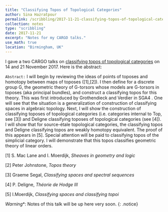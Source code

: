 ```yaml
---
title: "Classifying Topos of Topological Categories"
author: Sina Hazratpour
permalink: /scribbling/2017-11-21-classifying-topos-of-topological-categories
collection: notes
type: "scribbling"
date: 2017-11-21
excerpt: "Notes for my CARGO talks."
use_math: true
location: "Birmingham, UK"
---
```


I gave a two CARGO talks on [classifying topos of topological categories](http://talks.bham.ac.uk/talk/index/2991) on 14 and 21 November 2017. Here is the abstract: 

`Abstract:` I will begin by reviewing the ideas of points of toposes and homotopy between maps of toposes ([1],[2]). I then define for a discrete group G, the geometric theory of G-torsors whose models are G-torsors in toposes (aka principal bundles), and construct a classifying topos for this theory. This was first introduced by Grothendieck and Verdier in SGA4 . One will see that the situation is a generalization of construction of classifying spaces in algebraic topology. Next, I will show the construction of classifying toposes of topological categories (i.e. categories internal to Top, see [3]) and Deligne classifying toposes of topological categories (see [4]). I will show that for source-étale topological categories, the classifying topos and Deligne classifying topos are weakly homotopy equivalent. The proof of this appears in [5]. Special attention will be paid to classifying topos of the simplicial category. I will demonstrate that this topos classifies geometric theory of linear orders.

[1] S. Mac Lane and I. Moerdijk, _Sheaves in geometry and logic_ 

[2] Peter Johnstone, _Topos theory_ 

[3] Graeme Segal, _Classifying spaces and spectral sequences_

[4] P. Deligne, _Théorie de Hodge III_

[5] I.Moerdijk, _Classifying spaces and classifying topoi_


*Warning**: <i class="fa fa-file-pdf-o" aria-hidden="true"></i> Notes of this talk will be up here very soon.
{: .notice}



